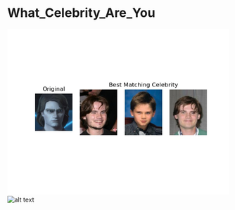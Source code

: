 # What_Celebrity_Are_You
![alt text](https://github.com//julianrosner//What_Celebrity_Are_You//blob//main//figs//small_anakin.jpg?raw=true)
![alt text](https:/github.com/julianrosner/What_Celebrity_Are_You/blob/main/figs/small_anakin.jpg?raw=true)

